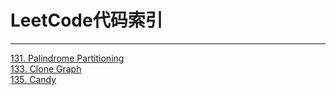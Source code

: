 # LeetCode代码索引

------
[131. Palindrome Partitioning](https://github.com/xghc1991/Algorithm/blob/master/leetcode/partition.cpp)<br>
[133. Clone Graph](https://github.com/xghc1991/Algorithm/blob/master/leetcode/cloneGraph.cpp)<br>
[135. Candy](https://github.com/xghc1991/Algorithm/blob/master/leetcode/candy.cpp)<br>
